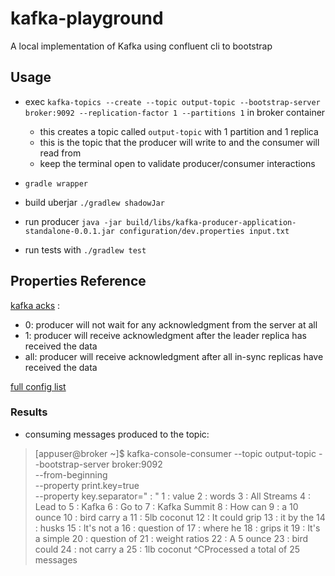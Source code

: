 # kafka-playground
A local implementation of Kafka using confluent cli to bootstrap

## Usage

- exec `kafka-topics --create --topic output-topic --bootstrap-server broker:9092 --replication-factor 1 --partitions 1` in broker container
  - this creates a topic called `output-topic` with 1 partition and 1 replica
  - this is the topic that the producer will write to and the consumer will read from
  - keep the terminal open to validate producer/consumer interactions

- `gradle wrapper`

- build uberjar `./gradlew shadowJar`
- run producer `java -jar build/libs/kafka-producer-application-standalone-0.0.1.jar configuration/dev.properties input.txt`

- run tests with `./gradlew test`

## Properties Reference
[kafka acks](https://kafka.apache.org/documentation/#acks) :
- 0: producer will not wait for any acknowledgment from the server at all
- 1: producer will receive acknowledgment after the leader replica has received the data
- all: producer will receive acknowledgment after all in-sync replicas have received the data

[full config list](https://kafka.apache.org/documentation/#producerconfigs) 


### Results

- consuming messages produced to the topic:

> [appuser@broker ~]$ kafka-console-consumer --topic output-topic --bootstrap-server broker:9092 \
>  --from-beginning \
>  --property print.key=true \
>  --property key.separator=" : "
1 : value
2 : words
3 : All Streams
4 : Lead to
5 : Kafka
6 : Go to
7 : Kafka Summit
8 : How can
9 : a 10 ounce
10 : bird carry a
11 : 5lb coconut
12 : It could grip
13 : it by the
14 : husks
15 : It's not a
16 : question of
17 : where he
18 : grips it
19 : It's a simple
20 : question of
21 : weight ratios
22 : A 5 ounce
23 : bird could
24 : not carry a
25 : 1lb coconut
^CProcessed a total of 25 messages



